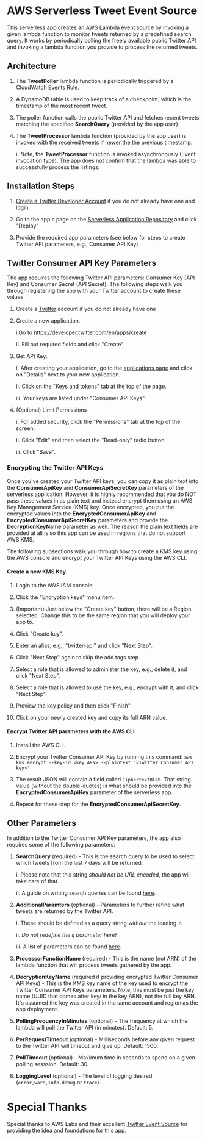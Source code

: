 # AWS Serverless Tweet Event Source

This serverless app creates an AWS Lambda event source by invoking a given lambda function to monitor tweets returned by a predefined search query. It works by periodically polling the freely available public Twitter API and invoking a lambda function you provide to process the returned tweets.

## Architecture

1.  The **TweetPoller** lambda function is periodically triggered by a CloudWatch Events Rule.

2.  A DynamoDB table is used to keep track of a checkpoint, which is the timestamp of the most recent tweet.

3.  The poller function calls the public Twitter API and fetches recent tweets matching the specified **SearchQuery** (provided by the app user).

4.  The **TweetProcessor** lambda function (provided by the app user) is invoked with the received tweets if newer the the previous timestamp.

    i. Note, the **TweetProcessor** function is invoked asynchronously (Event invocation type). The app does not confirm that the lambda was able to successfully process the listings.

## Installation Steps

1.  [Create a Twitter Developer Account](https://developer.twitter.com/en/apply-for-access) if you do not already have one and login

2.  Go to the app's page on the [Serverless Application Repository](https://localhost) and click "Deploy"

3.  Provide the required app parameters (see below for steps to create Twitter API parameters, e.g., Consumer API Key)

## Twitter Consumer API Key Parameters

The app requires the following Twitter API parameters: Consumer Key (API Key) and Consumer Secret (API Secret). The following steps walk you through registering the app with your Twitter account to create these values.

1.  Create a [Twitter](https://developer.twitter.com/en/apply-for-access) account if you do not already have one

2.  Create a new application.

    i.Go to https://developer.twitter.com/en/apps/create

    ii. Fill out required fields and click "Create"

3.  Get API Key:

    i. After creating your application, go to the [applications page](https://developer.twitter.com/en/apps) and click on "Details" next to your new application.

    ii. Click on the "Keys and tokens" tab at the top of the page.

    iii. Your keys are listed under "Consumer API Keys".

4.  (Optional) Limit Permissions

    i. For added security, click the "Permissions" tab at the top of the screen.

    ii. Click "Edit" and then select the "Read-only" radio button.

    iii. Click "Save".

### Encrypting the Twitter API Keys

Once you've created your Twitter API keys, you can copy it as plain text into the **ConsumerApiKey** and **ConsumerApiSecretKey** parameters of the serverless application. However, it is highly recommended that you do NOT pass these values in as plain text and instead encrypt them using an AWS Key Management Service (KMS) key. Once encrypted, you put the encrypted values into the **EncryptedConsumerApiKey** and **EncryptedConsumerApiSecretKey** parameters and provide the **DecryptionKeyName** parameter as well. The reason the plain text fields are provided at all is so this app can be used in regions that do not support AWS KMS.

The following subsections walk you through how to create a KMS key using the AWS console and encrypt your Twitter API Keys using the AWS CLI.

#### Create a new KMS Key

1.  Login to the AWS IAM console.

2.  Click the "Encryption keys" menu item.

3.  (Important) Just below the "Create key" button, there will be a Region selected. Change this to be the same region that you will deploy your app to.

4.  Click "Create key".

5.  Enter an alias, e.g., "twitter-api" and click "Next Step".

6.  Click "Next Step" again to skip the add tags step.

7.  Select a role that is allowed to administer the key, e.g., delete it, and click "Next Step".

8.  Select a role that is allowed to use the key, e.g., encrypt with it, and click "Next Step".

9.  Preview the key policy and then click "Finish".

10. Click on your newly created key and copy its full ARN value.

#### Encrypt Twitter API parameters with the AWS CLI

1.  Install the AWS CLI.

2.  Encrypt your Twitter Consumer API Key by running this command: `aws kms encrypt --key-id <key ARN> --plaintext '<Twitter Consumer API key>'`

3.  The result JSON will contain a field called `CiphertextBlob`. That string value (without the double-quotes) is what should be provided into the **EncryptedConsumerApiKey** parameter of the serverless app.

4.  Repeat for these step for the **EncryptedConsumerApiSecretKey**.

## Other Parameters

In addition to the Twitter Consumer API Key parameters, the app also requires some of the following parameters:

1.  **SearchQuery** (required) - This is the search query to be used to select which tweets from the last 7 days will be returned.

    i. Please note that this string _should not be URL encoded_, the app will take care of that.

    ii. A guide on writing search queries can be found [here](https://developer.twitter.com/en/docs/tweets/search/guides/standard-operators).

2.  **AdditionalParamters** (optional) - Parameters to further refine what tweets are returned by the Twitter API.

    i. These should be defined as a query string _without_ the leading `?`.

    ii. _Do not redefine the `q` parameter here!_

    iii. A list of parameters can be found [here](https://developer.twitter.com/en/docs/tweets/search/api-reference/get-search-tweets).

3.  **ProcessorFunctionName** (required) - This is the name (not ARN) of the lambda function that will process tweets gathered by the app.

4.  **DecryptionKeyName** (required if providing encrypted Twitter Consumer API Keys) - This is the KMS key name of the key used to encrypt the Twitter Consumer API Keys parameters. Note, this must be just the key name (UUID that comes after key/ in the key ARN), not the full key ARN. It's assumed the key was created in the same account and region as the app deployment.

5.  **PollingFrequencyInMinutes** (optional) - The frequency at which the lambda will poll the Twitter API (in minutes). Default: 5.

6.  **PerRequestTimeout** (optional) - Milliseconds before any given request to the Twitter API will timeout and give up. Default: 1500.

7.  **PollTimeout** (optional) - Maximum time in seconds to spend on a given polling sesssion. Default: 30.

8.  **LoggingLevel** (optional) - The level of logging desired (`error,warn,info,debug` or `trace`).

# Special Thanks

Special thanks to AWS Labs and their excellent [Twitter Event Source](https://github.com/awslabs/aws-serverless-twitter-event-source) for providing the idea and foundations for this app.
